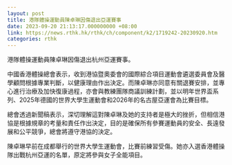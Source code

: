 ```yaml
---
layout: post
title: 港隊體操運動員陳卓琳因傷退出亞運賽事
date: 2023-09-20 21:13:17.000000000 +08:00
link: https://news.rthk.hk/rthk/ch/component/k2/1719242-20230920.htm
categories: rthk
---
```


港隊體操運動員陳卓琳因傷退出杭州亞運賽事。

中國香港體操總會表示，收到港協暨奧委會的國際綜合項目運動會遴選委員會及醫學顧問根據專業判斷，以健康理由作出決定。而陳卓琳亦同意有關退賽安排，並專心進行治療及加快復康過程，亦會與教練團隊商議訓練計劃，並以明年世界盃系列、2025年德國的世界大學生運動會和2026年的名古屋亞運會為比賽目標。

總會透過新聞稿表示，深切理解這對陳卓琳及她的支持者是極大的挫折，但相信港協是根據規章的考量和責任作出決定，目的是確保所有參賽運動員的安全、長遠發展和公平競爭，總會將遵守港協的決定。

陳卓琳早前在成都舉行的世界大學生運動會，比賽前練習受傷。她亦入選香港體操隊出戰杭州亞運的名單，原定將參與女子全能項目。
